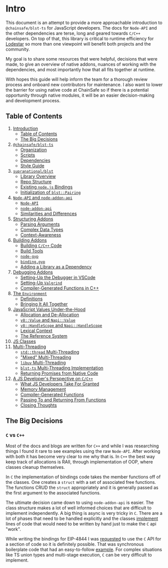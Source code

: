 # Intro

This document is an attempt to provide a more approachable introduction to `@chainsafe/blst-ts` for JavaScript developers.  The docs for `Node-API` and the other dependencies are terse, long and geared towards `C/C++` developers. On top of that, this library is critical to runtime efficiency for [Lodestar](https://github.com/ChainSafe/lodestar) so more than one viewpoint will benefit both projects and the community.

My goal is to share some resources that were helpful, decisions that were made, to give an overview of native addons, nuances of working with the dependencies, and most importantly how that all fits together at runtime.

With hopes this guide will help inform the team for a thorough review process and onboard new contributors for maintenance. I also want to lower the barrier for using native code at ChainSafe so if there is a potential opportunity through native modules, it will be an easier decision-making and development process.

## Table of Contents

1. [Introduction](./intro.md)
    - [Table of Contents](#table-of-contents)
    - [The Big Decisions](#the-big-decisions)
2. [`@chainsafe/blst-ts`](./repo.md)
    - [Organization](./repo.md#organization)
    - [Scripts](./repo.md#scripts)
    - [Dependencies](./repo.md#dependencies)
    - [Style Guide](./repo.md#style-guide)
3. [`supranational/blst`](./blst.md)
    - [Library Overview](./blst.md#overview)
    - [Repo Structure](./blst.md#structure)
    - [Existing `node.js` Bindings](./blst.md#existing-node-bindings)
    - [Initialization of `blst::Pairing`](./blst.md#initialization-of-blstpairing)
4. [`Node-API` and `node-addon-api`](./napi.md)
    - [`Node-API`](./napi.md#node-api)
    - [`node-addon-api`](./napi.md#node-addon-api)
    - [Similarities and Differences](./napi.md#similarites-and-differences)
5. [Structuring Addons](./structuring-addons.md)
    - [Parsing Arguments](./structuring-addons.md#parsing-arguments)
    - [Complex Data Types](./structuring-addons.md#complex-data-types)
    - [Context-Awareness](./structuring-addons.md#context-awareness)
6. [Building Addons](./building.md)
    - [Building `C/C++` Code](./building.md#building-c-c-code)
    - [Build Tools](./building.md#build-tools)
    - [`node-gyp`](./building.md#node-gyp)
    - [`binding.gyp`](./building.md#bindinggyp)
    - [Adding a Library as a Dependency](./building.md#adding-a-library-as-a-dependency)
7. [Debugging Addons](./debugging.md)
    - [Setting-Up the Debugger in VSCode](./debugging.md#setting-up-the-debugger-in-vscode)
    - [Setting-Up `Valgrind`](./debugging.md#setting-up-valgrind)
    - [Compiler-Generated Functions in C++](./debugging.md#compiler-generated-functions-in-c)
8. [The `Environment`](./environment.md)
    - [Definitions](./environment.md#definitions)
    - [Bringing It All Together](./environment.md#bringing-it-all-together)
9. [JavaScript Values Under-the-Hood](./values.md)
    - [Allocation and De-Allocation](./values.md#allocation-and-de-allocation)
    - [`v8::Value` and `Napi::Value`](./values.md#v8value-and-napivalue)
    - [`v8::HandleScope` and `Napi::HandleScope`](./values.md#v8handlescope-and-napihandlescope)
    - [Lexical Context](./values.md#lexical-context)
    - [The Reference System](./values.md#the-reference-system)
10. [JS Classes](./classes.md)
11. [Multi-Threading](./multi-threading.md)
    - [`std::thread` Multi-Threading](./multi-threading.md#stdthread-multi-threading)
    - ["Mixed" Multi-Threading](./multi-threading.md#mixed-multi-threading)
    - [`libuv` Multi-Threading](./multi-threading.md#libuv-multi-threading)
    - [`blst-ts` Multi-Threading Implementation](./multi-threading.md#blst-ts-multi-threading-implementation)
    - [Returning Promises from Native Code](./multi-threading.md#returning-promises-from-native-code)
11. [A JS Developer's Perspective on `C/C++`](./js-perspective-on-c.md)
    - [What JS Developers Take For Granted](./js-perspective-on-c.md#what-js-developers-take-for-granted)
    - [Memory Management](./js-perspective-on-c.md#memory-management)
    - [Compiler-Generated Functions](./js-perspective-on-c.md#compiler-generated-functions)
    - [Passing To and Returning From Functions](./js-perspective-on-c.md#passing-to-and-returning-from-functions)
    - [Closing Thoughts](./js-perspective-on-c.md#closing-thoughts)

## The Big Decisions

### `C` vs `C++`

Most of the docs and blogs are written for `C++` and while I was researching things I found it rare to see examples using the raw `Node-API`. After working with both it has become very clear to me why that is. In `C++` the best way keep track of allocations is RAII, through implementation of OOP, where classes cleanup themselves.

In `C` the implementation of bindings code takes the member functions off of the classes. One creates a `struct` with a set of associated free functions. The functions CRUD the `struct` appropriately and it is generally passed as the first argument to the associated functions.

The ultimate decision came down to using `node-addon-api` is easier.  The class structure makes a lot of well informed choices that are difficult to implement independently.  A big thing is async is very tricky in `C`. There are a lot of phases that need to be handled explicitly and the classes [implement](./reference.md#node-addon-api) lines of code that would need to be written by hand just to make the `C` api "work".

While writing the bindings for EIP-4844 I was [requested](https://github.com/ethereum/c-kzg-4844/pull/177#discussion_r1127851634) to use the `C` API for a section of code so it is definitely possible. That was synchronous boilerplate code that had an easy-to-follow [example](https://nodejs.github.io/node-addon-examples/special-topics/context-awareness/#bindingc). For complex situations like TS union types and multi-stage execution, `C` can be very difficult to implement.
